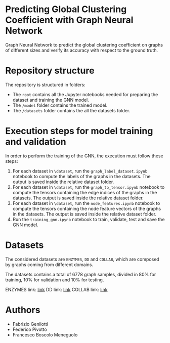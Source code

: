 # Predicting Global Clustering Coefficient with Graph Neural Network
Graph Neural Network to predict the global clustering coefficient on graphs of different sizes and verify its accuracy with respect to the ground truth.

# Repository structure
The repository is structured in folders:
-  The `root` contains all the Jupyter notebooks needed for preparing the dataset and training the GNN model.
-  The `/model` folder contains the trained model.
-  The `/datasets` folder contains the all the datasets folder.

# Execution steps for model training and validation
In order to perform the training of the GNN, the execution must follow these steps:
1.  For each dataset in `\dataset`, run the `graph_label_dataset.ipynb` notebook to compute the labels of the graphs in the datasets. The output is saved inside the relative dataset folder.
2.  For each dataset in `\dataset`, run the `graph_to_tensor.ipynb` notebook to compute the tensors containing the edge indices of the graphs in the datasets. The output is saved inside the relative dataset folder.
3.  For each dataset in `\dataset`, run the `node_features.ipynb` notebook to compute the tensors containing the node feature vectors of the graphs in the datasets. The output is saved inside the relative dataset folder.
4.  Run the `training_gnn.ipynb` notebook to train, validate, test and save the GNN model.

# Datasets
The considered datasets are `ENZYMES`, `DD` and `COLLAB`, which are composed by graphs coming from different domains.

The datasets contains a total of 6778 graph samples, divided in 80% for training, 10% for validation and 10% for testing.

ENZYMES link: [link](https://networkrepository.com/ENZYMES.php)
DD link: [link](https://networkrepository.com/DD.php)
COLLAB link: [link](https://networkrepository.com/COLLAB.php)

# Authors
-  Fabrizio Genilotti
-  Federico Pivotto
-  Francesco Boscolo Meneguolo
